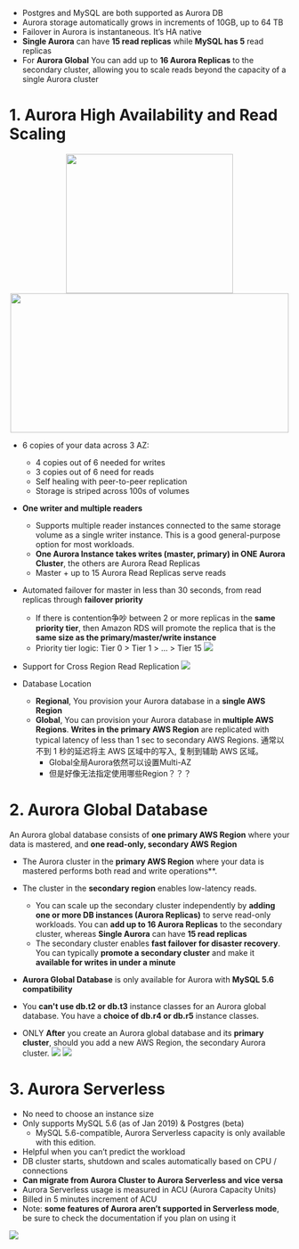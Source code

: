
- Postgres and MySQL are both supported as Aurora DB
- Aurora storage automatically grows in increments of 10GB, up to 64 TB
- Failover in Aurora is instantaneous. It’s HA native
- **Single Aurora** can have **15 read replicas** while **MySQL has 5** read replicas
- For **Aurora Global** You can add up to **16 Aurora Replicas** to the secondary cluster, allowing you to scale reads beyond the capacity of a single Aurora cluster
# 1. Aurora High Availability and Read Scaling

<p align="center">
    <img src="https://i.loli.net/2019/08/08/t4yps2MCrq6Zzli.png"  width="300" height="250">
    <img src="https://i.loli.net/2019/08/08/VIHdKQoCRPTaney.png"  width="500" height="250">
</p>


- 6 copies of your data across 3 AZ:
  - 4 copies out of 6 needed for writes
  - 3 copies out of 6 need for reads
  - Self healing with peer-to-peer replication
  - Storage is striped across 100s of volumes
- **One writer and multiple readers**
    - Supports multiple reader instances connected to the same storage volume as a single writer instance. This is a good general-purpose option for most workloads.  
    - **One Aurora Instance takes writes (master, primary) in ONE Aurora Cluster**, the others are Aurora Read Replicas
    - Master + up to 15 Aurora Read Replicas serve reads
    
- Automated failover for master in less than 30 seconds, from read replicas through **failover priority**
  - If there is contention争吵 between 2 or more replicas in the **same priority tier**, then Amazon RDS will promote the replica that is the **same size as the primary/master/write instance**
  - Priority tier logic: Tier 0 > Tier 1 > … > Tier 15
  ![](https://i.loli.net/2019/08/08/wiyVdMlkCsxXv8S.png)
- Support for Cross Region Read Replication
  ![](https://i.loli.net/2019/08/08/IFlUBYy61RxWzrA.png)

- Database Location
    - **Regional**, You provision your Aurora database in a **single AWS Region**
    - **Global**, You can provision your Aurora database in **multiple AWS Regions**. **Writes in the primary AWS Region** are replicated with typical latency of less than 1 sec to secondary AWS Regions. 通常以不到 1 秒的延迟将主 AWS 区域中的写入, 复制到辅助 AWS 区域。
        - Global全局Aurora依然可以设置Multi-AZ
        - 但是好像无法指定使用哪些Region？？？

# 2. Aurora Global Database
An Aurora global database consists of **one primary AWS Region** where your data is mastered, and **one read-only, secondary AWS Region**
- The Aurora cluster in the **primary AWS Region** where your data is mastered performs both read and write operations**. 
- The cluster in the **secondary region** enables low-latency reads. 
    - You can scale up the secondary cluster independently by **adding one or more DB instances (Aurora Replicas)** to serve read-only workloads. You can **add up to 16 Aurora Replicas** to the secondary cluster, whereas **Single Aurora** can have **15 read replicas**
    - The secondary cluster enables **fast failover for disaster recovery**. You can typically **promote a secondary cluster** and make it **available for writes in under a minute**

- **Aurora Global Database** is only available for Aurora with **MySQL 5.6 compatibility**
- You **can't use db.t2 or db.t3** instance classes for an Aurora global database. You have a **choice of db.r4 or db.r5** instance classes.
- ONLY **After** you create an Aurora global database and its **primary cluster**, should you add a new AWS Region, the secondary Aurora cluster. 
    ![](https://docs.aws.amazon.com/AmazonRDS/latest/AuroraUserGuide/images/aurora-global-databases-cluster-tree-03-global-cluster-actions.png)
    ![](https://docs.aws.amazon.com/AmazonRDS/latest/AuroraUserGuide/images/aurora-global-databases-add-region-01.png)
    


# 3. Aurora Serverless
- No need to choose an instance size
- Only supports MySQL 5.6 (as of Jan 2019) & Postgres (beta)
    - MySQL 5.6-compatible, Aurora Serverless capacity is only available with this edition.
- Helpful when you can’t predict the workload
- DB cluster starts, shutdown and scales automatically based on CPU / connections
- **Can migrate from Aurora Cluster to Aurora Serverless and vice versa**
- Aurora Serverless usage is measured in ACU (Aurora Capacity Units)
- Billed in 5 minutes increment of ACU
- Note: **some features of Aurora aren’t supported in Serverless mode**, be sure to check the documentation if you plan on using it


![](https://i.loli.net/2019/08/21/ZxHO2zymAb8dCfN.png)
